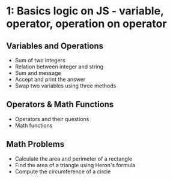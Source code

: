 # 1: Basics logic on JS - variable, operator, operation on operator

## Variables and Operations
- Sum of two integers  
- Relation between integer and string  
- Sum and message  
- Accept and print the answer  
- Swap two variables using three methods  

## Operators & Math Functions
- Operators and their questions  
- Math functions  

## Math Problems
- Calculate the area and perimeter of a rectangle  
- Find the area of a triangle using Heron's formula  
- Compute the circumference of a circle  
